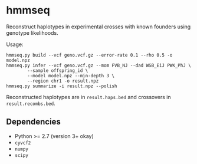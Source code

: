 # hmmseq

Reconstruct haplotypes in experimental crosses with known founders using genotype likelihoods.

Usage:
```
hmmseq.py build --vcf geno.vcf.gz --error-rate 0.1 --rho 0.5 -o model.npz
hmmseq.py infer --vcf geno.vcf.gz --mom FVB_NJ --dad WSB_EiJ PWK_PhJ \
		--sample offspring_id \
		--model model.npz --min-depth 3 \
		--region chr1 -o result.npz
hmmseq.py summarize -i result.npz --polish
```
Reconstructed haplotypes are in `result.haps.bed` and crossovers in `result.recombs.bed`.

## Dependencies

* Python >= 2.7 (version 3+ okay)
* `cyvcf2`
* `numpy`
* `scipy`
